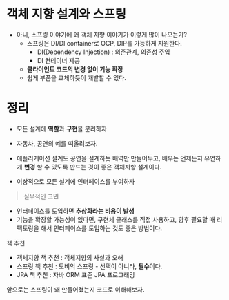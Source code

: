 # 객체 지향 설계와 스프링

- 아니, 스프링 이야기에 왜 객체 지향 이야기가 이렇게 많이 나오는가?
  - 스프링은 DI/DI container로 OCP, DIP를 가능하게 지원한다.
    - DI(Dependency Injection) : 의존관계, 의존성 주입
    - DI 컨테이너 제공
  - **클라이언트 코드의 변경 없이 기능 확장**
  - 쉽게 부품을 교체하듯이 개발할 수 있다.





# 정리

- 모든 설계에 **역할**과 **구현**을 분리하자

- 자동차, 공연의 예를 떠올려보자.
- 애플리케이션 설계도 공연을 설계하듯 배역만 만들어두고, 배우는 언제든지 유연하게 **변경** 할 수 있도록 만드는 것이 좋은 객체지향 설계이다.
- 이상적으로 모든 설계에 인터페이스를 부여하자



> 실무적인 고민

- 인터페이스를 도입하면 **추상화라는 비용이 발생**
- 기능을 확장할 가능성이 없다면, 구현체 클래스를 직접 사용하고, 향후 필요할 때 리팩토링을 해서 인터페이스를 도입하는 것도 좋은 방법이다.



책 추천

- 객체지향 책 추천 : 객체지향의 사실과 오해
- 스프링 책 추천 : 토비의 스프링 - 선택이 아니라, **필수**이다.
- JPA 책 추천 : 자바 ORM 표준 JPA 프로그래밍



앞으로는 스프링이 왜 만들어졌는지 코드로 이해해보자.


